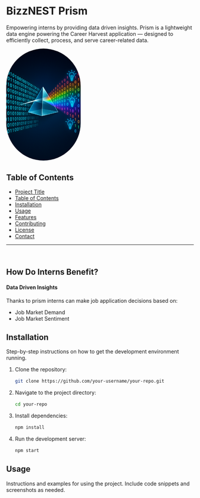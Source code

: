 # BizzNEST Prism
Empowering interns by providing data driven insights. Prism is a lightweight data engine powering the Career Harvest application — designed to efficiently collect, process, and serve career-related data.

<img src="./docs/images/prism.png" alt="Project Image" width="200" style="border-radius:200px"/>

## Table of Contents
- [Project Title](#bizznest-prism)
- [Table of Contents](#table-of-contents)
- [Installation](#installation)
- [Usage](#usage)
- [Features](#features)
- [Contributing](#contributing)
- [License](#license)
- [Contact](#contact)

---
<br>

## How Do Interns Benefit?
#### Data Driven Insights
Thanks to prism interns can make job application decisions based on: 
* Job Market Demand
* Job Market Sentiment

## Installation

Step-by-step instructions on how to get the development environment running.

1. Clone the repository:
    ```sh
    git clone https://github.com/your-username/your-repo.git
    ```
2. Navigate to the project directory:
    ```sh
    cd your-repo
    ```
3. Install dependencies:
    ```sh
    npm install
    ```
4. Run the development server:
    ```sh
    npm start
    ```

## Usage

Instructions and examples for using the project. Include code snippets and screenshots as needed.

